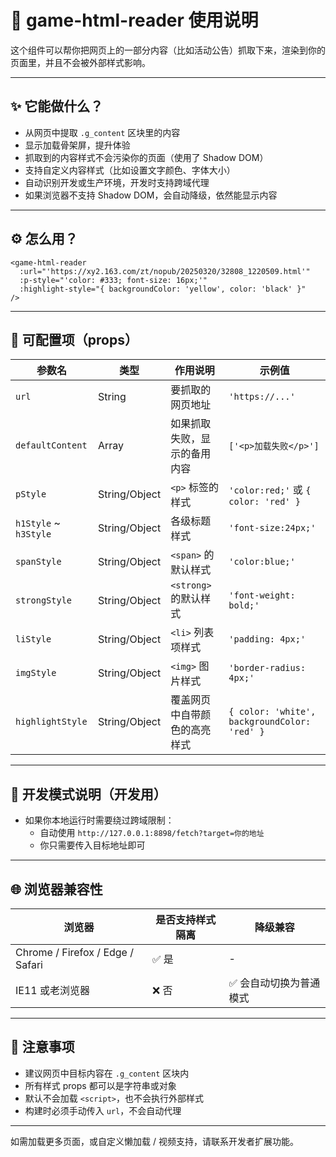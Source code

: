 # 📘 game-html-reader 使用说明

这个组件可以帮你把网页上的一部分内容（比如活动公告）抓取下来，渲染到你的页面里，并且不会被外部样式影响。

---

## ✨ 它能做什么？

- 从网页中提取 `.g_content` 区块里的内容
- 显示加载骨架屏，提升体验
- 抓取到的内容样式不会污染你的页面（使用了 Shadow DOM）
- 支持自定义内容样式（比如设置文字颜色、字体大小）
- 自动识别开发或生产环境，开发时支持跨域代理
- 如果浏览器不支持 Shadow DOM，会自动降级，依然能显示内容

---

## ⚙️ 怎么用？

```vue
<game-html-reader
  :url="'https://xy2.163.com/zt/nopub/20250320/32808_1220509.html'"
  :p-style="'color: #333; font-size: 16px;'"
  :highlight-style="{ backgroundColor: 'yellow', color: 'black' }"
/>
```

---

## 🔧 可配置项（props）

| 参数名             | 类型           | 作用说明                              | 示例值 |
|--------------------|----------------|---------------------------------------|--------|
| `url`              | String         | 要抓取的网页地址                      | `'https://...'` |
| `defaultContent`   | Array          | 如果抓取失败，显示的备用内容          | `['<p>加载失败</p>']` |
| `pStyle`           | String/Object  | `<p>` 标签的样式                      | `'color:red;'` 或 `{ color: 'red' }` |
| `h1Style` ~ `h3Style` | String/Object | 各级标题样式                          | `'font-size:24px;'` |
| `spanStyle`        | String/Object  | `<span>` 的默认样式                   | `'color:blue;'` |
| `strongStyle`      | String/Object  | `<strong>` 的默认样式                 | `'font-weight: bold;'` |
| `liStyle`          | String/Object  | `<li>` 列表项样式                     | `'padding: 4px;'` |
| `imgStyle`         | String/Object  | `<img>` 图片样式                      | `'border-radius: 4px;'` |
| `highlightStyle`   | String/Object  | 覆盖网页中自带颜色的高亮样式         | `{ color: 'white', backgroundColor: 'red' }` |

---

## 🧪 开发模式说明（开发用）

- 如果你本地运行时需要绕过跨域限制：
  - 自动使用 `http://127.0.0.1:8898/fetch?target=你的地址`
  - 你只需要传入目标地址即可

---

## 🌐 浏览器兼容性

| 浏览器       | 是否支持样式隔离 | 降级兼容 |
|--------------|------------------|-----------|
| Chrome / Firefox / Edge / Safari | ✅ 是     | -         |
| IE11 或老浏览器                  | ❌ 否     | ✅ 会自动切换为普通模式 |

---

## 📝 注意事项

- 建议网页中目标内容在 `.g_content` 区块内
- 所有样式 props 都可以是字符串或对象
- 默认不会加载 `<script>`，也不会执行外部样式
- 构建时必须手动传入 `url`，不会自动代理

---

如需加载更多页面，或自定义懒加载 / 视频支持，请联系开发者扩展功能。

